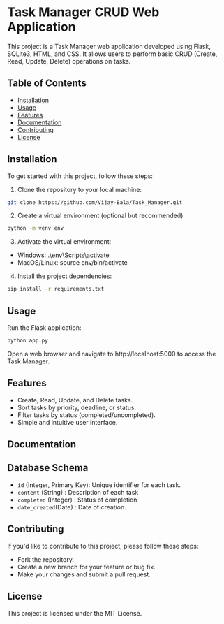 # Task Manager CRUD Web Application

This project is a Task Manager web application developed using Flask, SQLite3, HTML, and CSS. It allows users to perform basic CRUD (Create, Read, Update, Delete) operations on tasks.

## Table of Contents
- [Installation](#installation)
- [Usage](#usage)
- [Features](#features)
- [Documentation](#documentation)
- [Contributing](#contributing)
- [License](#license)

## Installation

To get started with this project, follow these steps:

1. Clone the repository to your local machine:

``` bash
git clone https://github.com/Vijay-Bala/Task_Manager.git
```
2. Create a virtual environment (optional but recommended):
``` bash
python -m venv env
```
3. Activate the virtual environment:

- Windows: .\env\Scripts\activate
- MacOS/Linux: source env/bin/activate

4. Install the project dependencies:
``` bash
pip install -r requirements.txt
```

## Usage
Run the Flask application:
``` bash
python app.py
```
Open a web browser and navigate to http://localhost:5000 to access the Task Manager.

## Features
- Create, Read, Update, and Delete tasks.
- Sort tasks by priority, deadline, or status.
- Filter tasks by status (completed/uncompleted).
- Simple and intuitive user interface.

## Documentation

## Database Schema
- `id` (Integer, Primary Key): Unique identifier for each task.
- `content` (String) : Description of each task
- `completed` (Integer) : Status of completion
- `date_created`(Date) : Date of creation.

## Contributing
If you'd like to contribute to this project, please follow these steps:

- Fork the repository.
- Create a new branch for your feature or bug fix.
- Make your changes and submit a pull request.

## License 
This project is licensed under the MIT License.
